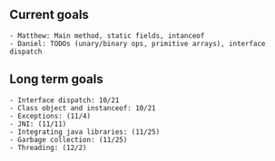 Current goals
-------------

    - Matthew: Main method, static fields, intanceof
    - Daniel: TODOs (unary/binary ops, primitive arrays), interface dispatch


Long term goals
---------------

    - Interface dispatch: 10/21
    - Class object and instanceof: 10/21
    - Exceptions: (11/4)
    - JNI: (11/11)
    - Integrating java libraries: (11/25)
    - Garbage collection: (11/25)
    - Threading: (12/2)
